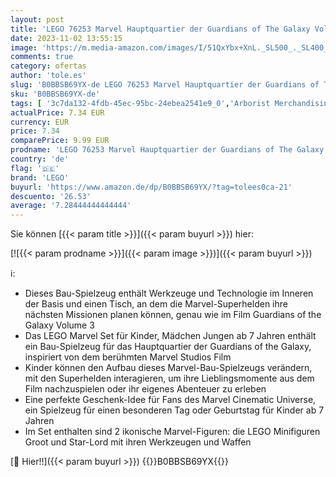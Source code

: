 ```yaml
---
layout: post
title: 'LEGO 76253 Marvel Hauptquartier der Guardians of The Galaxy Volume 3 Film-Set  BAU-Spielzeug  Geschenk-Idee für Kinder ab 7 Jahren mit Groot und Star-Lord Minifiguren'
date: 2023-11-02 13:55:15
image: 'https://m.media-amazon.com/images/I/51QxYbx+XnL._SL500_._SL400_.jpg'
comments: true
category: ofertas
author: 'tole.es'
slug: 'B0BBSB69YX-de LEGO 76253 Marvel Hauptquartier der Guardians of The...'
sku: 'B0BBSB69YX-de'
tags: [ '3c7da132-4fdb-45ec-95bc-24ebea2541e9_0','Arborist Merchandising Root','Bauspielzeug & Konstruktionsspielzeug','Bauspielzeugsets','Custom Stores','LEGO','Self Service','Spielzeug','lego','🇩🇪', ]
actualPrice: 7.34 EUR
currency: EUR
price: 7.34
comparePrice: 9.99 EUR
prodname: 'LEGO 76253 Marvel Hauptquartier der Guardians of The Galaxy Volume 3 Film-Set  BAU-Spielzeug  Geschenk-Idee für Kinder ab 7 Jahren mit Groot und Star-Lord Minifiguren'
country: 'de'
flag: '🇩🇪'
brand: 'LEGO'
buyurl: 'https://www.amazon.de/dp/B0BBSB69YX/?tag=tolees0ca-21'
descuento: '26.53'
average: '7.28444444444444'
---
```


Sie können [{{< param title >}}]({{< param buyurl >}}) hier:

[![{{< param prodname >}}]({{< param image >}})]({{< param buyurl >}})

ℹ️:

- Dieses Bau-Spielzeug enthält Werkzeuge und Technologie im Inneren der Basis und einen Tisch, an dem die Marvel-Superhelden ihre nächsten Missionen planen können, genau wie im Film Guardians of the Galaxy Volume 3
- Das LEGO Marvel Set für Kinder, Mädchen Jungen ab 7 Jahren enthält ein Bau-Spielzeug für das Hauptquartier der Guardians of the Galaxy, inspiriert von dem berühmten Marvel Studios Film
- Kinder können den Aufbau dieses Marvel-Bau-Spielzeugs verändern, mit den Superhelden interagieren, um ihre Lieblingsmomente aus dem Film nachzuspielen oder ihr eigenes Abenteuer zu erleben
- Eine perfekte Geschenk-Idee für Fans des Marvel Cinematic Universe, ein Spielzeug für einen besonderen Tag oder Geburtstag für Kinder ab 7 Jahren
- Im Set enthalten sind 2 ikonische Marvel-Figuren: die LEGO Minifiguren Groot und Star-Lord mit ihren Werkzeugen und Waffen

[🛒 Hier!!]({{< param buyurl >}})
{{<world>}}B0BBSB69YX{{</world>}}
